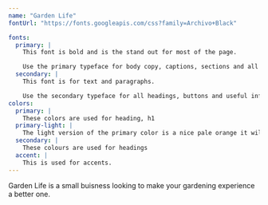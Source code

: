 ```yaml
---
name: "Garden Life"
fontUrl: "https://fonts.googleapis.com/css?family=Archivo+Black"

fonts:
  primary: |
    This font is bold and is the stand out for most of the page.

    Use the primary typeface for body copy, captions, sections and all default text
  secondary: |
    This font is for text and paragraphs.

    Use the secondary typeface for all headings, buttons and useful information
colors:
  primary: |
    These colors are used for heading, h1
  primary-light: |
    The light version of the primary color is a nice pale orange it will be used as the rules inside the nav.
  secondary: |
    These colours are used for headings
  accent: |
    This is used for accents.
---
```


Garden Life is a small buisness looking to make your gardening experience a better one.
